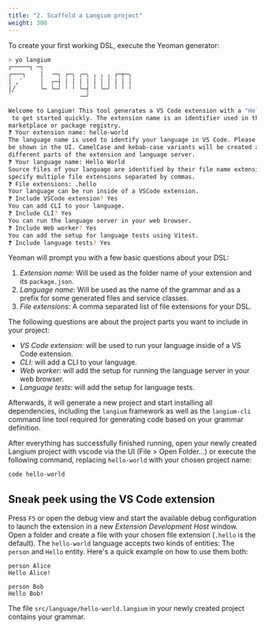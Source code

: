 ```yaml
---
title: "2. Scaffold a Langium project"
weight: 300
---
```


To create your first working DSL, execute the Yeoman generator:

```bash
> yo langium 
┌─────┐ ─┐
┌───┐    │  ╶─╮ ┌─╮ ╭─╮ ╷ ╷ ╷ ┌─┬─╮
│ ,´     │  ╭─┤ │ │ │ │ │ │ │ │ │ │
│╱       ╰─ ╰─┘ ╵ ╵ ╰─┤ ╵ ╰─╯ ╵ ╵ ╵
`                   ╶─╯

Welcome to Langium! This tool generates a VS Code extension with a "Hello World" language
 to get started quickly. The extension name is an identifier used in the extension 
marketplace or package registry.
❓ Your extension name: hello-world
The language name is used to identify your language in VS Code. Please provide a name to 
be shown in the UI. CamelCase and kebab-case variants will be created and used in 
different parts of the extension and language server.
❓ Your language name: Hello World
Source files of your language are identified by their file name extension. You can 
specify multiple file extensions separated by commas.
❓ File extensions: .hello
Your language can be run inside of a VSCode extension.
❓ Include VSCode extension? Yes
You can add CLI to your language.
❓ Include CLI? Yes
You can run the language server in your web browser.
❓ Include Web worker? Yes
You can add the setup for language tests using Vitest.
❓ Include language tests? Yes
```

Yeoman will prompt you with a few basic questions about your DSL:

1. _Extension name_: Will be used as the folder name of your extension and its `package.json`.
2. _Language name_: Will be used as the name of the grammar and as a prefix for some generated files and service classes.
3. _File extensions_: A comma separated list of file extensions for your DSL.

The following questions are about the project parts you want to include in your project:

* _VS Code extension_: will be used to run your language inside of a VS Code extension.
* _CLI_: will add a CLI to your language.
* _Web worker_: will add the setup for running the language server in your web browser.
* _Language tests_: will add the setup for language tests.

Afterwards, it will generate a new project and start installing all dependencies, including the `langium` framework as well as the `langium-cli` command line tool required for generating code based on your grammar definition.

After everything has successfully finished running, open your newly created Langium project with vscode via the UI (File > Open Folder...) or execute the following command, replacing `hello-world` with your chosen project name:

```bash
code hello-world
```

## Sneak peek using the VS Code extension

Press `F5` or open the debug view and start the available debug configuration to launch the extension in a new _Extension Development Host_ window. Open a folder and create a file with your chosen file extension (`.hello` is the default). The `hello-world` language accepts two kinds of entities: The `person` and `Hello` entity. Here's a quick example on how to use them both:

```text
person Alice
Hello Alice!

person Bob
Hello Bob!
```

The file `src/language/hello-world.langium` in your newly created project contains your grammar.

